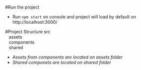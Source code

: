 
#Run the project
- Run ``npm start`` on console and project will load by default on http://localhost:3000/

#Project Structure
src <br/>
&nbsp;&nbsp; assets<br/>
&nbsp;&nbsp; components<br/>
&nbsp;&nbsp; shared 

- *Assets from components are located on assets folder*
- *Shared componets are located on shared folder*
